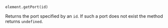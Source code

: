<pre class="docs-method-signature"><code>element.getPort(id)</code></pre>

Returns the port specified by an `id`. If such a port does not exist the method returns `undefined`.

